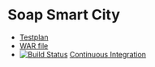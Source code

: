 # Soap Smart City
* [Testplan](https://github.com/nvisser/soapsmartcity/blob/master/testplan.pdf)
* [WAR file](https://github.com/nvisser/soapsmartcity/blob/master/InwonersFinal-1.0-SNAPSHOT.war)
* [![Build Status](https://travis-ci.org/nvisser/soapsmartcity.svg?branch=master)](htps://travis-ci.org/nvisser/soapsmartcity) [Continuous Integration](https://travis-ci.org/nvisser/soapsmartcity)